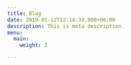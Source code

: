 ```yaml
---
title: Blog
date: 2019-05-12T12:14:34.000+06:00
description: This is meta description.
menu:
  main:
    weight: 2

---
```

